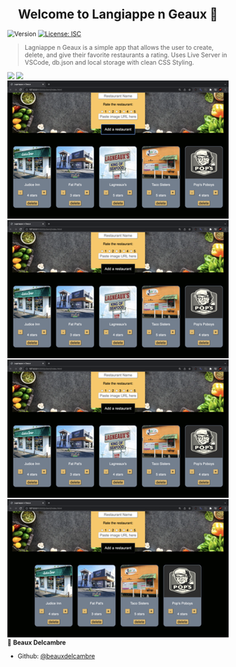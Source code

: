 <h1 align="center">Welcome to Langiappe n Geaux 👋</h1>
<p>
  <img alt="Version" src="https://img.shields.io/badge/version-1.0.0-blue.svg?cacheSeconds=2592000" />
  <a href="#" target="_blank">
    <img alt="License: ISC" src="https://img.shields.io/badge/License-ISC-yellow.svg" />
  </a>
</p>

> Lagniappe n Geaux is a simple app that allows the user to create, delete, and give their favorite restaurants a rating. Uses Live Server in VSCode, db.json and local storage with clean CSS Styling.

![](/images/1.png)
![](/images/2.png)
![](/images/3.png)
![](/images/4.png)
![](/images/5.png)
![](/images/6.png)
👤 **Beaux Delcambre**

* Github: [@beauxdelcambre](https://github.com/beauxdelcambre)
